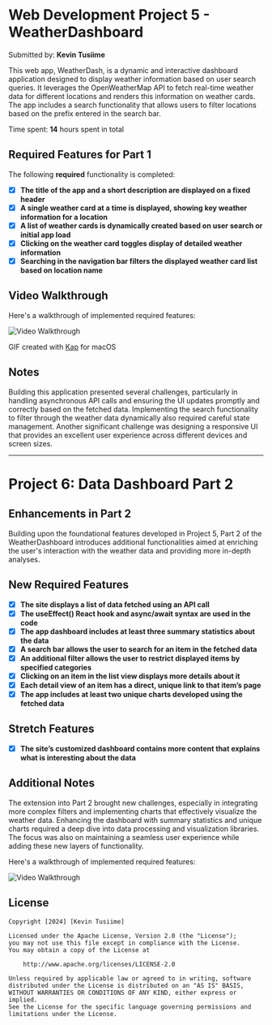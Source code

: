# Web Development Project 5 - WeatherDashboard

Submitted by: **Kevin Tusiime**

This web app, WeatherDash, is a dynamic and interactive dashboard application designed to display weather information based on user search queries. It leverages the OpenWeatherMap API to fetch real-time weather data for different locations and renders this information on weather cards. The app includes a search functionality that allows users to filter locations based on the prefix entered in the search bar.

Time spent: **14** hours spent in total

## Required Features for Part 1

The following **required** functionality is completed:

- [x] **The title of the app and a short description are displayed on a fixed header**
- [x] **A single weather card at a time is displayed, showing key weather information for a location**
- [x] **A list of weather cards is dynamically created based on user search or initial app load**
- [x] **Clicking on the weather card toggles display of detailed weather information**
- [x] **Searching in the navigation bar filters the displayed weather card list based on location name**

## Video Walkthrough

Here's a walkthrough of implemented required features:

<img src='dashboard-walkthrough.gif' title='Video Walkthrough' width='' alt='Video Walkthrough' />

GIF created with [Kap](https://getkap.co/) for macOS

## Notes

Building this application presented several challenges, particularly in handling asynchronous API calls and ensuring the UI updates promptly and correctly based on the fetched data. Implementing the search functionality to filter through the weather data dynamically also required careful state management. Another significant challenge was designing a responsive UI that provides an excellent user experience across different devices and screen sizes.

---

# Project 6: Data Dashboard Part 2

## Enhancements in Part 2

Building upon the foundational features developed in Project 5, Part 2 of the WeatherDashboard introduces additional functionalities aimed at enriching the user's interaction with the weather data and providing more in-depth analyses.

## New Required Features

- [x] **The site displays a list of data fetched using an API call**
- [x] **The useEffect() React hook and async/await syntax are used in the code**
- [x] **The app dashboard includes at least three summary statistics about the data**
- [x] **A search bar allows the user to search for an item in the fetched data**
- [x] **An additional filter allows the user to restrict displayed items by specified categories**
- [x] **Clicking on an item in the list view displays more details about it**
- [x] **Each detail view of an item has a direct, unique link to that item’s page**
- [x] **The app includes at least two unique charts developed using the fetched data**

## Stretch Features

- [x] **The site’s customized dashboard contains more content that explains what is interesting about the data**

## Additional Notes

The extension into Part 2 brought new challenges, especially in integrating more complex filters and implementing charts that effectively visualize the weather data. Enhancing the dashboard with summary statistics and unique charts required a deep dive into data processing and visualization libraries. The focus was also on maintaining a seamless user experience while adding these new layers of functionality.

Here's a walkthrough of implemented required features:

<img src='dashboard-walkthrough-pt2.gif' title='Video Walkthrough' width='' alt='Video Walkthrough' />

## License

```license
Copyright [2024] [Kevin Tusiime]

Licensed under the Apache License, Version 2.0 (the "License");
you may not use this file except in compliance with the License.
You may obtain a copy of the License at

    http://www.apache.org/licenses/LICENSE-2.0

Unless required by applicable law or agreed to in writing, software
distributed under the License is distributed on an "AS IS" BASIS,
WITHOUT WARRANTIES OR CONDITIONS OF ANY KIND, either express or implied.
See the License for the specific language governing permissions and
limitations under the License.
```
